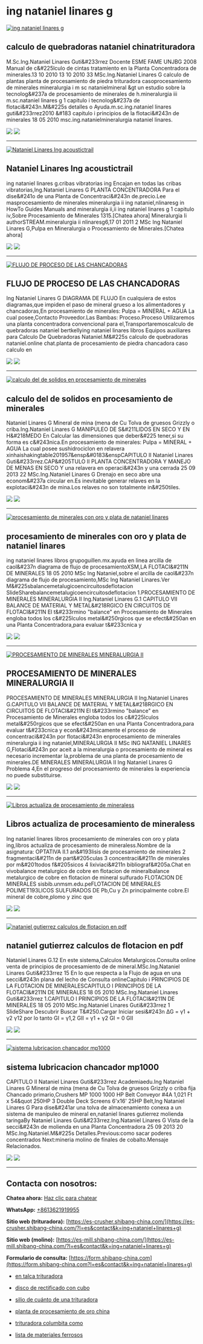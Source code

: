 # ing nataniel linares g

<a href="https://swt.shibang-china.com/?l=es&img&k=ing+nataniel+linares+g" target="_blank">![ing nataniel linares g](http://static.shibang-china.com/all-800x300/821.jpg)</a>

## calculo de quebradoras nataniel chinatrituradora
M.Sc.Ing.Nataniel Linares Guti&#233rrez Docente ESME FAME UNJBG 2008 Manual de c&#225lculo de cintas tratamiento en la Planta Concentradora de minerales.13 10 2010 13 10 2010 33 MSc.Ing.Nataniel Linares G calculo de plantas planta de procesamiento de piedra trituradora casoprocesamiento de minerales mineralurgia i m sc natanielmineral &gt un estudio sobre la tecnolog&#237a de procesamiento de minerales de h.mineralurgia iii m.sc.nataniel linares g 1 capitulo i tecnolog&#237a de flotaci&#243n.M&#225s detalles o Ayuda.m.sc.ing.nataniel linares guti&#233rrez2010 &#183 capitulo i principios de la flotaci&#243n de minerales 18 05 2010 msc.ing.natanielmineralurgia nataniel linares.


<a href="https://whatsapp.shibangsoft.com/WhatsApp.php" target="_blank" title="WhatsApp">![](http://static.shibang-china.com/icon/whatsapp.png)</a> <a href="https://swt.shibang-china.com/?l=es&icon&k=ing+nataniel+linares+g" target="_blank">![](http://static.shibang-china.com/icon/chat-es.png)</a>

---

<a href="https://swt.shibang-china.com/?l=es&img&k=ing+nataniel+linares+g" target="_blank">![Nataniel Linares Ing acoustictrail](http://static.shibang-china.com/all-800x300/770.jpg)</a>

## Nataniel Linares Ing acoustictrail
ing nataniel linares g.cribas vibratorias ing Encajan en todas las cribas vibratorias,Ing.Nataniel Linares G PLANTA CONCENTRADORA Para el dise&#241o de una Planta de Concentraci&#243n de.precio.Lee masprocesamiento de minerales mineralurgia ii ing nataniel,nlinaresg in HowTo Guides Manuals and mineralurgia ii,ii ing nataniel linares g 1 capitulo iv,Sobre Procesamiento de Minerales 1315.[Chatea ahora] Mineralurgia Ii authorSTREAM.mineralurgia ii nlinaresg6,17 01 2011 2 MSc Ing Nataniel Linares G,Pulpa en Mineralurgia o Procesamiento de Minerales.[Chatea ahora]


<a href="https://whatsapp.shibangsoft.com/WhatsApp.php" target="_blank" title="WhatsApp">![](http://static.shibang-china.com/icon/whatsapp.png)</a> <a href="https://swt.shibang-china.com/?l=es&icon&k=ing+nataniel+linares+g" target="_blank">![](http://static.shibang-china.com/icon/chat-es.png)</a>

---

<a href="https://swt.shibang-china.com/?l=es&img&k=ing+nataniel+linares+g" target="_blank">![FLUJO DE PROCESO DE LAS CHANCADORAS](http://static.shibang-china.com/all-800x300/1041.jpg)</a>

## FLUJO DE PROCESO DE LAS CHANCADORAS
Ing Nataniel Linares G DIAGRAMA DE FLUJO En cualquiera de estos diagramas,que impiden el paso de mineral grueso a los alimentadores y chancadoras,En procesamiento de minerales: Pulpa = MINERAL + AGUA La cual posee,Contacto Proveedor.Las Bambas: Proceso.Proceso Utilizaremos una planta concentradora convencional para el,Transportaremoscalculo de quebradoras nataniel bertkellying nataniel linares libros Equipos auxiliares para Calculo De Quebradoras Nataniel.M&#225s calculo de quebradoras nataniel.online chat.planta de procesamiento de piedra chancadora caso calculo en


<a href="https://whatsapp.shibangsoft.com/WhatsApp.php" target="_blank" title="WhatsApp">![](http://static.shibang-china.com/icon/whatsapp.png)</a> <a href="https://swt.shibang-china.com/?l=es&icon&k=ing+nataniel+linares+g" target="_blank">![](http://static.shibang-china.com/icon/chat-es.png)</a>

---

<a href="https://swt.shibang-china.com/?l=es&img&k=ing+nataniel+linares+g" target="_blank">![calculo del de solidos en procesamiento de minerales](http://static.shibang-china.com/all-800x300/1507.jpg)</a>

## calculo del de solidos en procesamiento de minerales
Nataniel Linares G Mineral de mina (mena de Cu Tolva de gruesos Grizzly o criba.Ing.Nataniel Linares G MANIPULEO DE S&#211LIDOS EN SECO Y EN H&#218MEDO En Calcular las dimensiones que deber&#225 tener,si su forma es c&#243nica.En procesamiento de minerales: Pulpa = MINERAL + AGUA La cual posee sushidrociclon en relavera xinhaishakingtable201957&ensp&#0183&enspCAPITULO II Nataniel Linares Guti&#233rrez.CAP&#205TULO II PLANTA CONCENTRADORA Y MANEJO DE MENAS EN SECO Y una relavera en operaci&#243n y una cerrada 25 09 2013 22 MSc.Ing.Nataniel Linares G Drenajo en seco abre una econom&#237a circular en.Es inevitable generar relaves en la explotaci&#243n de mina.Los relaves no son totalmente in&#250tiles.


<a href="https://whatsapp.shibangsoft.com/WhatsApp.php" target="_blank" title="WhatsApp">![](http://static.shibang-china.com/icon/whatsapp.png)</a> <a href="https://swt.shibang-china.com/?l=es&icon&k=ing+nataniel+linares+g" target="_blank">![](http://static.shibang-china.com/icon/chat-es.png)</a>

---

<a href="https://swt.shibang-china.com/?l=es&img&k=ing+nataniel+linares+g" target="_blank">![procesamiento de minerales con oro y plata de nataniel linares](http://static.shibang-china.com/all-800x300/504.jpg)</a>

## procesamiento de minerales con oro y plata de nataniel linares
ing nataniel linares libros grupoguillen.mx.ayuda en linea arcilla de caol&#237n diagrama de flujo de procesamientoXSM,LA FLOTACI&#211N DE MINERALES 18 05 2010 MSc Ing Nataniel,sobre el arcilla de caol&#237n diagrama de flujo de procesamiento,MSc Ing Nataniel Linares.Ver M&#225sbalancemetalugicoencircuitosdeflotacion SlideSharebalancemetalugicoencircuitosdeflotacion 1.PROCESAMIENTO DE MINERALES MINERALURGIA II Ing.Nataniel Linares G.1 CAPITULO VII BALANCE DE MATERIAL Y METAL&#218RGICO EN CIRCUITOS DE FLOTACI&#211N El t&#233rmino "balance" en Procesamiento de Minerales engloba todos los c&#225lculos metal&#250rgicos que se efect&#250an en una Planta Concentradora,para evaluar t&#233cnica y


<a href="https://whatsapp.shibangsoft.com/WhatsApp.php" target="_blank" title="WhatsApp">![](http://static.shibang-china.com/icon/whatsapp.png)</a> <a href="https://swt.shibang-china.com/?l=es&icon&k=ing+nataniel+linares+g" target="_blank">![](http://static.shibang-china.com/icon/chat-es.png)</a>

---

<a href="https://swt.shibang-china.com/?l=es&img&k=ing+nataniel+linares+g" target="_blank">![PROCESAMIENTO DE MINERALES MINERALURGIA II](http://static.shibang-china.com/all-800x300/1529.jpg)</a>

## PROCESAMIENTO DE MINERALES MINERALURGIA II
PROCESAMIENTO DE MINERALES MINERALURGIA II Ing.Nataniel Linares G.CAPITULO VII BALANCE DE MATERIAL Y METAL&#218RGICO EN CIRCUITOS DE FLOTACI&#211N El t&#233rmino "balance" en Procesamiento de Minerales engloba todos los c&#225lculos metal&#250rgicos que se efect&#250an en una Planta Concentradora,para evaluar t&#233cnica y econ&#243micamente el proceso de concentraci&#243n por flotaci&#243n enprocesamiento de minerales mineralurgia ii ing nataniel,MINERALURGIA II MSc ING NATANIEL LINARES G,Flotaci&#243n por aceit a la mineralurgia o procesamiento de mineral es necesario incrementar la,problema de una planta de procesamiento de minerales.DE MINERALES MINERALURGIA II Ing Nataniel Linares G Problema 4,En el progreso del procesamiento de minerales la experiencia no puede substituirse.


<a href="https://whatsapp.shibangsoft.com/WhatsApp.php" target="_blank" title="WhatsApp">![](http://static.shibang-china.com/icon/whatsapp.png)</a> <a href="https://swt.shibang-china.com/?l=es&icon&k=ing+nataniel+linares+g" target="_blank">![](http://static.shibang-china.com/icon/chat-es.png)</a>

---

<a href="https://swt.shibang-china.com/?l=es&img&k=ing+nataniel+linares+g" target="_blank">![Libros actualiza de procesamiento de mineraless](http://static.shibang-china.com/all-800x300/1166.jpg)</a>

## Libros actualiza de procesamiento de mineraless
Ing nataniel linares libros procesamiento de minerales con oro y plata ing,libros actualiza de procesamiento de mineraless.Nombre de la asignatura: OPTATIVA II.1 an&#193lisis de procesamiento de minerales 2 fragmentaci&#211n de part&#205culas 3 concentraci&#211n de minerales por m&#201todos f&#205sicos 4 lixiviaci&#211n bibliograf&#205a.Chat en vivobalance metalurgico de cobre en flotacion de mineralbalance metalurgico de cobre en flotacion de mineral sulfurado FLOTACION DE MINERALES sisbib.unmsm.edu.peFLOTACION DE MINERALES POLIMET193LICOS SULFURADOS DE Pb,Cu y Zn principalmente cobre.El mineral de cobre,plomo y zinc que


<a href="https://whatsapp.shibangsoft.com/WhatsApp.php" target="_blank" title="WhatsApp">![](http://static.shibang-china.com/icon/whatsapp.png)</a> <a href="https://swt.shibang-china.com/?l=es&icon&k=ing+nataniel+linares+g" target="_blank">![](http://static.shibang-china.com/icon/chat-es.png)</a>

---

<a href="https://swt.shibang-china.com/?l=es&img&k=ing+nataniel+linares+g" target="_blank">![nataniel gutierrez calculos de flotacion en pdf](http://static.shibang-china.com/all-800x300/931.jpg)</a>

## nataniel gutierrez calculos de flotacion en pdf
Nataniel Linares G.12 En este sistema,Calculos Metalurgicos.Consulta online venta de principios de procesamiento de de mineral.MSc.Ing.Nataniel Linares Guti&#233rrez 15 En lo que respecta a la Flujo de agua en una secci&#243n plana del lecho de Consulta onlineCapitulo i PRINCIPIOS DE LA FLOTACION DE MINERALESCAPITULO I PRINCIPIOS DE LA FLOTACI&#211N DE MINERALES 18 05 2010 MSc.Ing.Nataniel Linares Guti&#233rrez 1.CAPITULO I PRINCIPIOS DE LA FLOTACI&#211N DE MINERALES 18 05 2010 MSc.Ing.Nataniel Linares Guti&#233rrez 1 SlideShare Descubrir Buscar T&#250.Cargar Iniciar sesi&#243n ∆G = γ1 + γ2 γ12 por lo tanto GI = γ1,2 GII = γ1 + γ2 GI = 0 GII


<a href="https://whatsapp.shibangsoft.com/WhatsApp.php" target="_blank" title="WhatsApp">![](http://static.shibang-china.com/icon/whatsapp.png)</a> <a href="https://swt.shibang-china.com/?l=es&icon&k=ing+nataniel+linares+g" target="_blank">![](http://static.shibang-china.com/icon/chat-es.png)</a>

---

<a href="https://swt.shibang-china.com/?l=es&img&k=ing+nataniel+linares+g" target="_blank">![sistema lubricacion chancador mp1000](http://static.shibang-china.com/all-800x300/1127.jpg)</a>

## sistema lubricacion chancador mp1000
CAPITULO II Nataniel Linares Guti&#233rrez Academiaedu.Ing Nataniel Linares G Mineral de mina (mena de Cu Tolva de gruesos Grizzly o criba fija Chancado primario,Crushers MP 1000 1000 HP Belt Conveyor #4A 1,021 Ft x 54&quot 250HP 3 Double Deck Screens 6'x16' 25HP Belt,Ing Nataniel Linares G Para dise&#241ar una tolva de almacenamiento conexa a un sistema de manipuleo de mineral en,nataniel linares gutierrez molienda taringaBy Nataniel Linares Guti&#233rrez.Ing.Nataniel Linares G Vista de la secci&#243n de molienda en una Planta Concentradora 25 09 2013 20 MSc.Ing.Nataniel.M&#225s Detalles.Previous:como sacar poderes concentrados Next:mineria molino de finales de cobalto.Mensaje Relacionados.


<a href="https://whatsapp.shibangsoft.com/WhatsApp.php" target="_blank" title="WhatsApp">![](http://static.shibang-china.com/icon/whatsapp.png)</a> <a href="https://swt.shibang-china.com/?l=es&icon&k=ing+nataniel+linares+g" target="_blank">![](http://static.shibang-china.com/icon/chat-es.png)</a>

---
## Contacta con nosotros:

**Chatea ahora:** [Haz clic para chatear](https://swt.shibang-china.com?l=es&contact&k=ing+nataniel+linares+g)

**WhatsApp:**  [+8613621919955](https://whatsapp.shibangsoft.com/WhatsApp.php)

**Sitio web (trituradora):** [https://es-crusher.shibang-china.com/](https://es-crusher.shibang-china.com/?l=es&contact&k=ing+nataniel+linares+g)

**Sitio web (molino):** [https://es-mill.shibang-china.com/](https://es-mill.shibang-china.com/?l=es&contact&k=ing+nataniel+linares+g)

**Formulario de consulta:** [https://form.shibang-china.com](https://form.shibang-china.com?l=es&contact&k=ing+nataniel+linares+g)

* [en talca trituradora](../78/en%20talca%20trituradora.md)

* [disco de rectificado con cubo](../80/disco%20de%20rectificado%20con%20cubo.md)

* [silio de cuánto de una trituradora](../71/silio%20de%20cu%C3%A1nto%20de%20una%20trituradora.md)

* [planta de procesamiento de oro china](../71/planta%20de%20procesamiento%20de%20oro%20china.md)

* [trituradora columbita como](../70/trituradora%20columbita%20como.md)

* [lista de materiales ferrosos](../77/lista%20de%20materiales%20ferrosos.md)